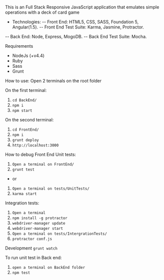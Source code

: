 This is an Full Stack Responsive JavaScript application that emulates simple operations with a deck of card game

- Technologies:
-- Front End: HTML5, CSS, SASS, Foundation 5, Angular(1.5).
-- Front End Test Suite: Karma, Jasmine, Protractor.

-- Back End: Node, Express, MogoDB.
-- Back End Test Suite: Mocha.

Requirements

- NodeJs (+v4.4)
- Ruby
- Sass
- Grunt

How to use:
Open 2 terminals on the root folder

On the first terminal:
1) `cd BackEnd/`
2) `npm i`
3) `npm start`

On the second terminal:
1) `cd FrontEnd/`
2) `npm i`
3) `grunt deploy`
4) `http://localhost:3000`


How to debug Front End
Unit tests:
1) `Open a terminal on FrontEnd/`
2) `grunt test`

- or

1) `Open a terminal on tests/UnitTests/`
2) `karma start`

Integration tests:

1) `Open a terminal`
2) `npm install -g protractor`
3) `webdriver-manager update`
4) `webdriver-manager start`
5) `Open a terminal on tests/IntergrationTests/`
6) `protractor conf.js`

Development
`grunt watch`

To run unit test in Back end:
1) `open a terminal on BackEnd folder`
2) `npm test`




